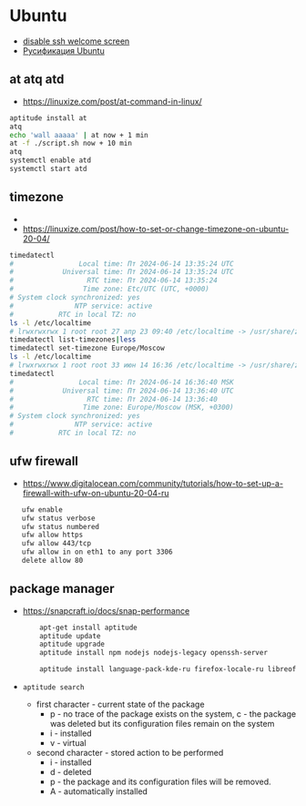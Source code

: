 # Ubuntu

 * [disable ssh welcome screen](https://linuxconfig.org/disable-dynamic-motd-and-news-on-ubuntu-20-04-focal-fossa-linux)
 * [Русификация Ubuntu](http://help.ubuntu.ru/wiki/%D1%80%D1%83%D1%81%D0%B8%D1%84%D0%B8%D0%BA%D0%B0%D1%86%D0%B8%D1%8F_ubuntu)

## at atq atd

 * https://linuxize.com/post/at-command-in-linux/

```bash
aptitude install at
atq
echo 'wall aaaaa' | at now + 1 min
at -f ./script.sh now + 10 min
atq
systemctl enable atd
systemctl start atd

```

## timezone

 * [](./centos.md#localtime)
 * https://linuxize.com/post/how-to-set-or-change-timezone-on-ubuntu-20-04/

```bash
timedatectl
#                Local time: Пт 2024-06-14 13:35:24 UTC
#            Universal time: Пт 2024-06-14 13:35:24 UTC
#                  RTC time: Пт 2024-06-14 13:35:24
#                 Time zone: Etc/UTC (UTC, +0000)
# System clock synchronized: yes
#               NTP service: active
#           RTC in local TZ: no
ls -l /etc/localtime
# lrwxrwxrwx 1 root root 27 апр 23 09:40 /etc/localtime -> /usr/share/zoneinfo/Etc/UTC
timedatectl list-timezones|less
timedatectl set-timezone Europe/Moscow
ls -l /etc/localtime
# lrwxrwxrwx 1 root root 33 июн 14 16:36 /etc/localtime -> /usr/share/zoneinfo/Europe/Moscow
timedatectl
#                Local time: Пт 2024-06-14 16:36:40 MSK
#            Universal time: Пт 2024-06-14 13:36:40 UTC
#                  RTC time: Пт 2024-06-14 13:36:40
#                 Time zone: Europe/Moscow (MSK, +0300)
# System clock synchronized: yes
#               NTP service: active
#           RTC in local TZ: no

```

## ufw firewall

 * https://www.digitalocean.com/community/tutorials/how-to-set-up-a-firewall-with-ufw-on-ubuntu-20-04-ru

 ```bash
	ufw enable
	ufw status verbose
	ufw status numbered
	ufw allow https
	ufw allow 443/tcp
	ufw allow in on eth1 to any port 3306
	delete allow 80
 ```

## package manager

 * https://snapcraft.io/docs/snap-performance

	```bash
		apt-get install aptitude
		aptitude update
		aptitude upgrade
		aptitude install npm nodejs nodejs-legacy openssh-server

		aptitude install language-pack-kde-ru firefox-locale-ru libreoffice-l10n-ru libreoffice-help-ru thunderbird-locale-ru
	```

 * `aptitude search`
	* first character - current state of the package
		* p - no trace of the package exists on the system, c - the package was deleted but its configuration files remain on the system
		* i - installed
		* v - virtual
	* second character - stored action to be performed
		* i - installed
		* d - deleted
		* p - the package and its configuration files will be removed.
		* A - automatically installed